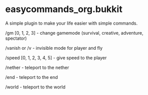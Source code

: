 # easycommands_org.bukkit
A simple plugin to make your life easier with simple commands.

/gm [0, 1, 2, 3] - change gamemode (survival, creative, adventure, spectator)


/vanish or /v - invisible mode for player and fly


/speed [0, 1, 2, 3, 4, 5] - give speed to the player


/nether - teleport to the nether


/end - teleport to the end


/world - teleport to the world